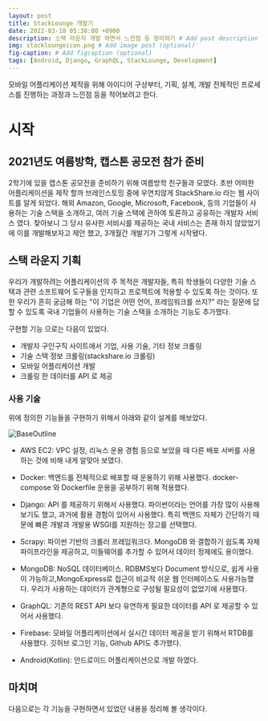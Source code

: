 ```yaml
---
layout: post
title: StackLounge 개발기
date: 2022-03-10 05:38:00 +0900
description: 스택 라운지 개발 하면서 느낀점 등 정리하기 # Add post description (optional)
img: stackloungeicon.png # Add image post (optional)
fig-caption: # Add figcaption (optional)
tags: [Android, Django, GraphQL, StackLounge, Development]
---
```


모바일 어플리케이션 제작을 위해 아이디어 구상부터, 기획, 설계, 개발 전체적인 프로세스를 진행하는 과정과 느낀점 등을 적어보려고 한다.

# 시작 

## 2021년도 여름방학, 캡스톤 공모전 참가 준비

2학기에 있을 캡스톤 공모전을 준비하기 위해 여름방학 친구들과 모였다. 
초반 어떠한 어플리케이션을 제작 할까 브레인스토밍 중에 우연치않게 StackShare.io 라는 웹 사이트를 알게 되었다. 
해외 Amazon, Google, Microsoft, Facebook, 등의 기업들이 사용하는 기술 스택을 소개하고, 여러 기술 스택에 관하여 토론하고 공유하는 개발자 서비스 였다. 
찾아보니 그 당시 유사한 서비시를 제공하는 국내 서비스는 존재 하지 않았었기에 이를 개발해보자고 제안 했고, 3개월간 개발기가 그렇게 시작됐다.


## 스택 라운지 기획

우리가 개발하려는 어플리케이션의 주 목적은 개발자들, 특히 학생들이 다양한 기술 스택과 관련 소프트웨어 도구들을 인지하고 프로젝트에 적용할 수 있도록 하는 것이다. 또한 우리가 흔히 궁금해 하는 "이 기업은 어떤 언어, 프레임워크를 쓰지?" 라는 질문에 답할 수 있도록 국내 기업들이 사용하는 기술 스택을 소개하는 기능도 추가했다. 

구현할 기능 으로는 다음이 있었다.
- 개발자 구인구직 사이트에서 기업, 사용 기술, 기타 정보 크롤링
- 기술 스택 정보 크롤링(stackshare.io 크롤링)
- 모바일 어플리케이션 개발
- 크롤링 한 데이터를 API 로 제공

### 사용 기술

위에 정의한 기능들을 구현하기 위해서 아래와 같이 설계를 해보았다. 

![BaseOutline]({{site.baseurl}}/assets/img/backbone.jpeg) 

- AWS EC2: VPC 설정, 리눅스 운용 경험 등으로 보았을 때 다른 배포 서버를 사용하는 것에 비해 내게 알맞아 보였다.

- Docker: 백엔드를 전체적으로 배포할 때 운용하기 위해 사용했다. docker-compose 와 Dockerfile 운용을 공부하기 위해 적용했다.
- Django:  API 를 제공하기 위해서 사용했다. 파이썬이라는 언어를 가장 많이 사용해 보기도 했고, 과거에 활용 경험이 있어서 사용했다. 특히 백엔드 자체가 간단하기 때문에 빠른 개발과 개발용 WSGI를 지원하는 장고를 선택했다. 
- Scrapy: 파이썬 기반의 크롤러 프레임워크다. MongoDB 와 결합하기 쉽도록 자체 파이프라인을 제공하고, 미들웨어를 추가할 수 있어서 데이터 정제에도 용이했다. 
- MongoDB: NoSQL 데이터베이스. RDBMS보다 Document 방식으로, 쉽게 사용이 가능하고,MongoExpress로 접근이 비교적 쉬운 웹 인터페이스도 사용가능했다. 우리가 사용하는 데이터가 관계형으로 구성될 필요성이 없었기에 사용했다. 
- GraphQL: 기존의 REST API 보다 유연하게 필요한 데이터를 API 로 제공할 수 있어서 사용했다.
- Firebase: 모바일 어플리케이션에서 실시간 데이터 제공을 받기 위해서 RTDB를 사용했다. 깃허브 로그인 기능, Github API도 추가했다.
- Android(Kotlin): 안드로이드 어플리케이션으로 개발 하였다. 

## 마치며

다음으로는 각 기능을 구현하면서 있었던 내용을 정리해 볼 생각이다.